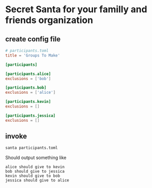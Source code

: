 # Secret Santa for your familly and friends organization

## create config file

```toml
# participants.toml
title = 'Groups To Make'

[participants]

[participants.alice]
exclusions = ['bob']

[participants.bob]
exclusions = ['alice']

[participants.kevin]
exclusions = []

[participants.jessica]
exclusions = []
```

## invoke
```sh
santa participants.toml
```

Should output something like
```
alice should give to kevin
bob should give to jessica
kevin should give to bob
jessica should give to alice
```
